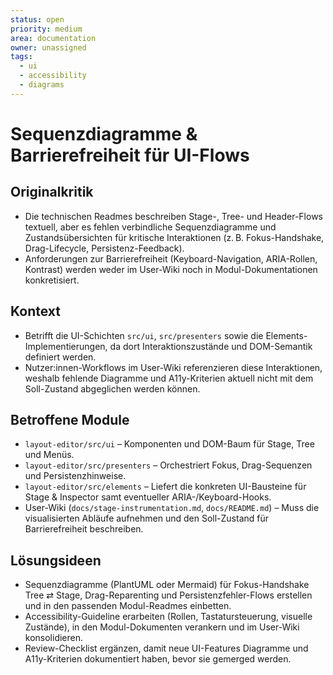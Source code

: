 ```yaml
---
status: open
priority: medium
area: documentation
owner: unassigned
tags:
  - ui
  - accessibility
  - diagrams
---
```


# Sequenzdiagramme & Barrierefreiheit für UI-Flows

## Originalkritik
- Die technischen Readmes beschreiben Stage-, Tree- und Header-Flows textuell, aber es fehlen verbindliche Sequenzdiagramme und Zustandsübersichten für kritische Interaktionen (z. B. Fokus-Handshake, Drag-Lifecycle, Persistenz-Feedback).
- Anforderungen zur Barrierefreiheit (Keyboard-Navigation, ARIA-Rollen, Kontrast) werden weder im User-Wiki noch in Modul-Dokumentationen konkretisiert.

## Kontext
- Betrifft die UI-Schichten `src/ui`, `src/presenters` sowie die Elements-Implementierungen, da dort Interaktionszustände und DOM-Semantik definiert werden.
- Nutzer:innen-Workflows im User-Wiki referenzieren diese Interaktionen, weshalb fehlende Diagramme und A11y-Kriterien aktuell nicht mit dem Soll-Zustand abgeglichen werden können.

## Betroffene Module
- `layout-editor/src/ui` – Komponenten und DOM-Baum für Stage, Tree und Menüs.
- `layout-editor/src/presenters` – Orchestriert Fokus, Drag-Sequenzen und Persistenzhinweise.
- `layout-editor/src/elements` – Liefert die konkreten UI-Bausteine für Stage & Inspector samt eventueller ARIA-/Keyboard-Hooks.
- User-Wiki (`docs/stage-instrumentation.md`, `docs/README.md`) – Muss die visualisierten Abläufe aufnehmen und den Soll-Zustand für Barrierefreiheit beschreiben.

## Lösungsideen
- Sequenzdiagramme (PlantUML oder Mermaid) für Fokus-Handshake Tree ⇄ Stage, Drag-Reparenting und Persistenzfehler-Flows erstellen und in den passenden Modul-Readmes einbetten.
- Accessibility-Guideline erarbeiten (Rollen, Tastatursteuerung, visuelle Zustände), in den Modul-Dokumenten verankern und im User-Wiki konsolidieren.
- Review-Checklist ergänzen, damit neue UI-Features Diagramme und A11y-Kriterien dokumentiert haben, bevor sie gemerged werden.
